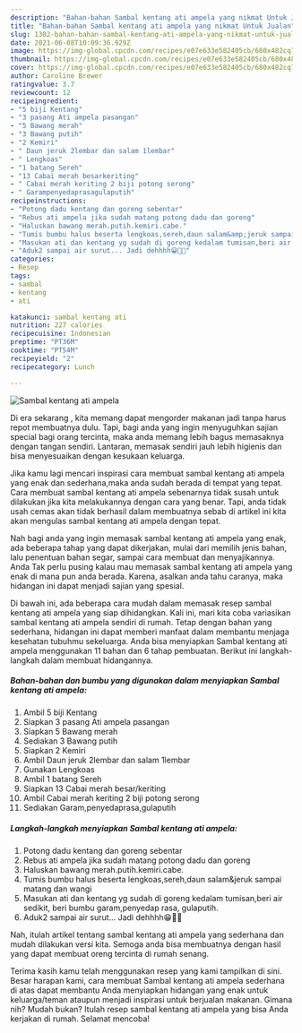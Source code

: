 ```yaml
---
description: "Bahan-bahan Sambal kentang ati ampela yang nikmat Untuk Jualan"
title: "Bahan-bahan Sambal kentang ati ampela yang nikmat Untuk Jualan"
slug: 1302-bahan-bahan-sambal-kentang-ati-ampela-yang-nikmat-untuk-jualan
date: 2021-06-08T10:09:36.929Z
image: https://img-global.cpcdn.com/recipes/e07e633e582405cb/680x482cq70/sambal-kentang-ati-ampela-foto-resep-utama.jpg
thumbnail: https://img-global.cpcdn.com/recipes/e07e633e582405cb/680x482cq70/sambal-kentang-ati-ampela-foto-resep-utama.jpg
cover: https://img-global.cpcdn.com/recipes/e07e633e582405cb/680x482cq70/sambal-kentang-ati-ampela-foto-resep-utama.jpg
author: Caroline Brewer
ratingvalue: 3.7
reviewcount: 12
recipeingredient:
- "5 biji Kentang"
- "3 pasang Ati ampela pasangan"
- "5 Bawang merah"
- "3 Bawang putih"
- "2 Kemiri"
- " Daun jeruk 2lembar dan salam 1lembar"
- " Lengkoas"
- "1 batang Sereh"
- "13 Cabai merah besarkeriting"
- " Cabai merah keriting 2 biji potong serong"
- " Garampenyedaprasagulaputih"
recipeinstructions:
- "Potong dadu kentang dan goreng sebentar"
- "Rebus ati ampela jika sudah matang potong dadu dan goreng"
- "Haluskan bawang merah.putih.kemiri.cabe."
- "Tumis bumbu halus beserta lengkoas,sereh,daun salam&amp;jeruk sampai matang dan wangi"
- "Masukan ati dan kentang yg sudah di goreng kedalam tumisan,beri air sedikit, beri bumbu garam,penyedap rasa, gulaputih."
- "Aduk2 sampai air surut... Jadi dehhhh😁👩‍🍳"
categories:
- Resep
tags:
- sambal
- kentang
- ati

katakunci: sambal kentang ati 
nutrition: 227 calories
recipecuisine: Indonesian
preptime: "PT36M"
cooktime: "PT54M"
recipeyield: "2"
recipecategory: Lunch

---
```



![Sambal kentang ati ampela](https://img-global.cpcdn.com/recipes/e07e633e582405cb/680x482cq70/sambal-kentang-ati-ampela-foto-resep-utama.jpg)

Di era  sekarang , kita memang dapat mengorder makanan jadi tanpa harus repot membuatnya dulu. Tapi, bagi anda yang ingin menyuguhkan sajian special bagi orang tercinta, maka anda memang lebih bagus memasaknya dengan tangan sendiri. Lantaran, memasak sendiri jauh lebih higienis dan bisa menyesuaikan dengan kesukaan keluarga.

Jika kamu lagi mencari inspirasi cara membuat sambal kentang ati ampela yang enak dan sederhana,maka anda sudah berada di tempat yang tepat. Cara membuat sambal kentang ati ampela  sebenarnya tidak susah untuk dilakukan jika kita melakukannya dengan cara yang benar. Tapi, anda tidak usah cemas akan tidak berhasil dalam membuatnya 
sebab di artikel ini kita akan mengulas sambal kentang ati ampela dengan tepat.  



Nah bagi anda yang ingin memasak sambal kentang ati ampela yang enak, ada beberapa tahap yang dapat dikerjakan, mulai dari memilih jenis bahan, lalu penentuan bahan segar, sampai cara membuat dan menyajikannya. Anda Tak perlu pusing kalau mau memasak sambal kentang ati ampela yang enak di mana pun anda berada. Karena, asalkan anda  tahu caranya, maka hidangan ini dapat menjadi sajian yang spesial.

Di bawah ini, ada beberapa cara mudah dalam memasak resep sambal kentang ati ampela yang siap dihidangkan. Kali ini, mari kita coba variasikan sambal kentang ati ampela sendiri di rumah. Tetap dengan bahan yang sederhana, hidangan ini dapat memberi manfaat dalam membantu menjaga kesehatan tubuhmu sekeluarga. Anda bisa menyiapkan Sambal kentang ati ampela menggunakan 11 bahan dan 6 tahap pembuatan. Berikut ini langkah-langkah dalam membuat hidangannya.

<!--inarticleads1-->

##### Bahan-bahan dan bumbu yang digunakan dalam menyiapkan Sambal kentang ati ampela:

1. Ambil 5 biji Kentang
1. Siapkan 3 pasang Ati ampela pasangan
1. Siapkan 5 Bawang merah
1. Sediakan 3 Bawang putih
1. Siapkan 2 Kemiri
1. Ambil  Daun jeruk 2lembar dan salam 1lembar
1. Gunakan  Lengkoas
1. Ambil 1 batang Sereh
1. Siapkan 13 Cabai merah besar/keriting
1. Ambil  Cabai merah keriting 2 biji potong serong
1. Sediakan  Garam,penyedaprasa,gulaputih




<!--inarticleads2-->

##### Langkah-langkah menyiapkan Sambal kentang ati ampela:

1. Potong dadu kentang dan goreng sebentar
1. Rebus ati ampela jika sudah matang potong dadu dan goreng
1. Haluskan bawang merah.putih.kemiri.cabe.
1. Tumis bumbu halus beserta lengkoas,sereh,daun salam&amp;jeruk sampai matang dan wangi
1. Masukan ati dan kentang yg sudah di goreng kedalam tumisan,beri air sedikit, beri bumbu garam,penyedap rasa, gulaputih.
1. Aduk2 sampai air surut... Jadi dehhhh😁👩‍🍳




Nah, itulah artikel tentang  sambal kentang ati ampela  yang sederhana dan mudah dilakukan versi kita. Semoga anda bisa membuatnya dengan hasil yang dapat membuat oreng tercinta di rumah senang. 

Terima kasih kamu telah menggunakan resep yang kami tampilkan di sini. Besar harapan kami, cara membuat  Sambal kentang ati ampela sederhana di atas dapat membantu Anda menyiapkan hidangan yang enak untuk keluarga/teman ataupun menjadi inspirasi untuk berjualan makanan. Gimana nih? Mudah bukan? Itulah resep sambal kentang ati ampela yang bisa Anda kerjakan di rumah. Selamat mencoba!

